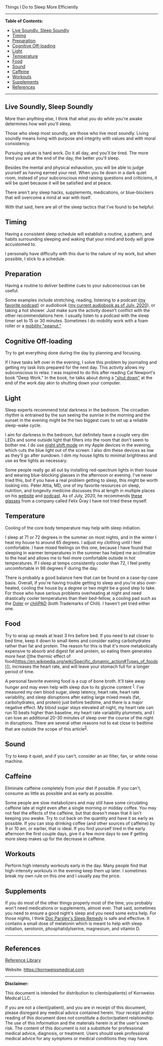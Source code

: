 <!-- template.md -->
<link rel="stylesheet" type="text/css" href="template.css">

<p class="title">
Things I Do to Sleep More Efficiently
</p>

---
**Table of Contents:**
<!-- insert table of contents -->


- [Live Soundly, Sleep Soundly](#live-soundly-sleep-soundly)
- [Timing](#timing)
- [Preparation](#preparation)
- [Cognitive Off-loading](#cognitive-off-loading)
- [Light](#light)
- [Temperature](#temperature)
- [Food](#food)
- [Sound](#sound)
- [Caffeine](#caffeine)
- [Workouts](#workouts)
- [Supplements](#supplements)
- [References](#references)
  
---
<!-- insert body of document -->
## Live Soundly, Sleep Soundly


More than anything else, I think that what you do while you're awake determines how well you'll sleep.

Those who sleep most soundly, are those who live most soundly. Living soundly means living with purpose and integrity with values and with moral consistency.

Pursuing values is hard work. Do it all day, and you'll be tired. The more tired you are at the end of the day, the better you'll sleep.

Besides the mental and physical exhaustion, you will be able to judge yourself as having earned your rest. When you lie down in a dark quiet room, instead of your subconscious mind raising questions and criticisms, it will be quiet because it will be satisfied and at peace.

There aren't any sleep hacks, supplements, medications, or blue-blockers that will overcome a mind at war with itself.

With that said, here are all of the sleep tactics that I've found to be helpful:

## Timing


Having a consistent sleep schedule will establish a routine, a pattern, and habits surrounding sleeping and waking that your mind and body will grow accustomed to.

I personally have difficulty with this due to the nature of my work, but when possible, I stick to a schedule.

## Preparation


Having a routine to deliver bedtime cues to your subconscious can be useful.

Some examples include stretching, reading, listening to a podcast ([my favorite podcast](https://jockopodcast.com/)) or audiobook ([my current audiobook as of July, 2020](https://www.audible.com/pd/Grit-Audiobook/B01D3AC5BA)), or taking a hot shower. Just make sure the activity doesn't conflict with the other recommendations here. I usually listen to a podcast with the sleep timer set to 15 or 30 minutes. Sometimes I do mobility work with a foam roller or a [mobility "peanut."](https://www.amazon.com/dp/B00A9XPNOQ/ref=as_sl_pc_as_ss_li_til?tag=kornweissmedi-20&linkCode=w00&linkId=bc4a9cd29351079f06dea5563685d27d&creativeASIN=B00A9XPNOQ)

## Cognitive Off-loading


Try to get everything done during the day by planning and focusing.

If I have tasks left over in the evening, I solve this problem by journaling and getting my task lists prepared for the next day. This activity allows my subconscious to relax. I was inspired to do this after reading Cal Newport's book "Deep Work." In the book, he talks about doing a ["shut down"](https://www.calnewport.com/blog/2009/06/08/drastically-reduce-stress-with-a-work-shutdown-ritual/) at the end of the work day akin to shutting down your computer.

## Light


Sleep experts recommend total darkness in the bedroom. The circadian rhythm is entrained by the sun 
seeing the sunrise in the morning and the sunset in the evening might be the two biggest cues to set up a reliable sleep-wake cycle.

I aim for darkness in the bedroom, but definitely have a couple very dim LEDs and some outside light that filters into the room that don't seem to bother me. I do use [night shift mode](https://support.apple.com/en-us/HT207570) on my Apple devices in the evening, which cuts the blue light out of the screen. I also dim these devices as low as they'll go after sundown. I dim my house lights to minimal brightness and use as few lights as necessary.

Some people really go all out by installing red-spectrum lights in their house and wearing blue-blocking glasses in the afternoon or evening. I've never tried this, but if you have a real problem getting to sleep, this might be worth looking into. Peter Attia, MD, one of my favorite resources on sleep, nutrition, and longevity medicine discusses this at length in multiple places on his [website](https://peterattiamd.com/category/sleep/) and [podcast](https://peterattiamd.com/ama04/). As of July, 2020, he recommends [these glasses](https://shopfelixgray.com/?utm_source=google&utm_medium=cpc&utm_campaign=G_PS_Brand_Felix_Gray_Priority_B_E_P&utm_adgroup=G_PS_Brand_Felix_Gray_Priority_Brand_Name_E&gclid=EAIaIQobChMI4sf3x9fL6gIVSuDICh225wQ5EAAYASAAEgKc-vD_BwE) from a company called Felix Gray 
I have not tried these myself.

## Temperature


Cooling of the core body temperature may help with sleep initiation.

I sleep at 71 or 72 degrees in the summer on most nights, and in the winter I heat my house to around 65 degrees. I adjust my clothing until I feel comfortable. I have mixed feelings on this one, because I have found that sleeping in warmer temperatures in the summer has helped me acclimatize to the heat and allows me to feel more comfortable outside in hot temperatures. If I sleep at temps consistently cooler than 72, I feel pretty uncomfortable in 98 degrees F during the day.

There is probably a good balance here that can be found on a case-by-case basis. Overall, if you're having trouble getting to sleep and you're also over-heated, cooling the house by a degree or two might be a good step to take. For those who have serious problems overheating at night and need drastically cooler temperatures than their bed-fellow, a cooling pad such as the [Ooler](https://www.chilitechnology.com/products/ooler-sleep-system?gclid=EAIaIQobChMI_Yud9pzL6gIVkZOzCh1ClQEJEAAYASAAEgLuVvD_BwE) or [chiliPAD](https://www.chilitechnology.com/products/chilipad-sleep-system) (both Trademarks of Chili). I haven't yet tried either one.

## Food


Try to wrap up meals at least 3 hrs before bed. If you need to eat closer to bed time, keep it down to small items and consider eating carbohydrates rather than fat and protein. The reason for this is that it's more metabolically expensive to absorb and digest fat and protein, so eating them generates more heat ([the thermic effect of food(https://en.wikipedia.org/wiki/Specific_dynamic_action#Types_of_foods)]), increases the heart rate, and will leave your stomach full for a longer period of time.

A personal favorite evening food is a cup of bone broth. It'll take away hunger and may even help with sleep due to its glycine content <sup>[1]</sup>. I've measured my own blood sugar, sleep latency, heart rate, heart rate variability, and sleep disruptions after eating large mixed meals (fat, carbohydrates, and protein) just before bedtime, and there is a major negative effect. My blood sugar stays elevated all night, my heart rate can run 10 beats higher than baseline, my heart rate variability plummets, and I can lose an additional 20-30 minutes of sleep over the course of the night in disruptions. There are several other reasons not to eat close to bedtime that are outside the scope of this article<sup>[2]</sup>.

## Sound


Try to keep it quiet, and if you can't, consider an air filter, fan, or white noise machine.

## Caffeine


Eliminate caffeine completely from your diet if possible. If you can't, consume as little as possible and as early as possible.

Some people are slow metabolizers and may still have some circulating caffeine late at night even after a single morning or midday coffee. You may not feel the effects of the caffeine, but that doesn't mean that it isn't keeping you awake. Try to cut back on the quantity and have it as early as possible. If you can stop drinking coffee (and other sources of caffeine) by 9 or 10 am, or earlier, that is ideal. If you find yourself tired in the early afternoon the first couple days, give it a few more days to see if getting more sleep makes up for the decrease in caffeine.

## Workouts


Perform high intensity workouts early in the day. Many people find that high-intensity workouts in the evening keep them up later. I sometimes break my own rule on this one and I usually pay the price.

## Supplements


If you do most of the other things properly most of the time, you probably won't need medications or supplements, almost ever. That said, sometimes you need to ensure a good night's sleep and you need some extra help. For those nights, I think [Doc Parsley's Sleep Remedy](https://store.docparsley.com/products/sleep-remedy) is safe and effective. It contains a small dose of melatonin which is meant to help with sleep initiation, serotonin, phosphatidylserine, magnesium, and vitamin D.

---

## References

[Reference Library](https://www.zotero.org/groups/2437331/kornweiss_medical)

[1]: https://www.ncbi.nlm.nih.gov/pmc/articles/PMC4397399/ (The Sleep-Promoting and Hypothermic Effects of Glycine are Mediated by NMDA Receptors in the Suprachiasmatic Nucleus)

[2]: https://chrismasterjohnphd.com/recommendations/2017/07/29/my-recommendations-for-better-sleep

Website: <https://kornweissmedical.com>

---
**Disclaimer:**

This document is intended for distribution to clients(patients) of Kornweiss Medical LLC.

If you are not a client(patient), and you are in receipt of this document, please disregard any medical advice contained herein. Your receipt and/or reading of this document does not constitute a doctor/patient relationship. The use of this information and the materials herein is at the user's own risk. The content of this document is not a substitute for professional medical advice, diagnosis, or treatment. Users should seek professional medical advice for any symptoms or medical conditions they may have.